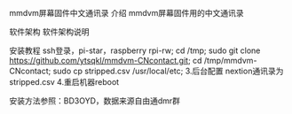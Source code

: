mmdvm屏幕固件中文通讯录
介绍
mmdvm屏幕固件用的中文通讯录

软件架构
软件架构说明

安装教程
ssh登录，pi-star，raspberry
rpi-rw; cd /tmp; sudo git clone https://github.com/ytsqkl/mmdvm-CNcontact.git; cd /tmp/mmdvm-CNcontact; sudo cp stripped.csv /usr/local/etc;
3.后台配置 nextion通讯录为stripped.csv 4.重启机器reboot

安装方法参照：BD3OYD，数据来源自由通dmr群
